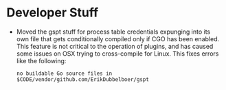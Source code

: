 # Developer Stuff

- Moved the gspt stuff for process table credentials expunging
  into its own file that gets conditionally compiled only if CGO
  has been enabled.  This feature is not critical to the operation
  of plugins, and has caused some issues on OSX trying to
  cross-compile for Linux.  This fixes errors like the following:

  ```
  no buildable Go source files in $CODE/vendor/github.com/ErikDubbelboer/gspt
  ```
